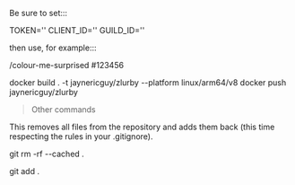 Be sure to set:::

TOKEN=''
CLIENT_ID=''
GUILD_ID=''

then use, for example:::

/colour-me-surprised #123456

docker build . -t jaynericguy/zlurby --platform linux/arm64/v8
docker push jaynericguy/zlurby

> Other commands

This removes all files from the repository and adds them back (this time respecting the rules in your .gitignore).

git rm -rf --cached .

git add .
